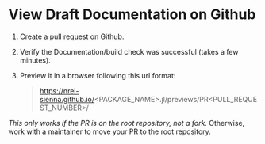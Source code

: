 # View Draft Documentation on Github

 1. Create a pull request on Github.

 2. Verify the Documentation/build check was successful (takes a few minutes).
 3. Preview it in a browser following this url format:
    
    > https://nrel-sienna.github.io/<PACKAGE\_NAME>.jl/previews/PR<PULL\_REQUEST\_NUMBER>/

*This only works if the PR is on the root repository, not a fork.* Otherwise, work with a
maintainer to move your PR to the root repository.

